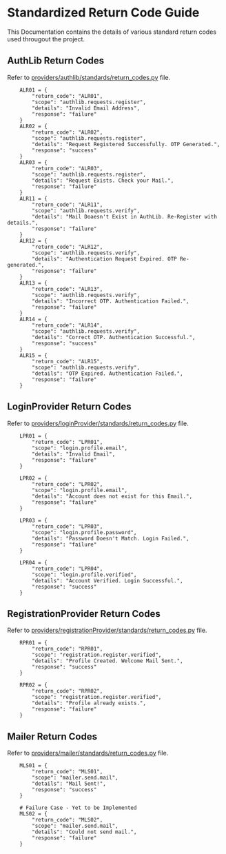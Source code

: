# Standardized Return Code Guide

This Documentation contains the details of various standard return codes used througout the project.

## AuthLib Return Codes

Refer to [providers/authlib/standards/return_codes.py](../providers/authlib/standards/return_codes.py) file.

```
    ALR01 = {
        "return_code": "ALR01",
        "scope": "authlib.requests.register",
        "details": "Invalid Email Address",
        "response": "failure"
    }
    ALR02 = {
        "return_code": "ALR02",
        "scope": "authlib.requests.register",
        "details": "Request Registered Successfully. OTP Generated.",
        "response": "success"
    }
    ALR03 = {
        "return_code": "ALR03",
        "scope": "authlib.requests.register",
        "details": "Request Exists. Check your Mail.",
        "response": "failure"
    }
    ALR11 = {
        "return_code": "ALR11",
        "scope": "authlib.requests.verify",
        "details": "Mail Doaesn't Exist in AuthLib. Re-Register with details.",
        "response": "failure"
    }
    ALR12 = {
        "return_code": "ALR12",
        "scope": "authlib.requests.verify",
        "details": "Authentication Request Expired. OTP Re-generated.",
        "response": "failure"
    }
    ALR13 = {
        "return_code": "ALR13",
        "scope": "authlib.requests.verify",
        "details": "Incorrect OTP. Authentication Failed.",
        "response": "failure"
    }
    ALR14 = {
        "return_code": "ALR14",
        "scope": "authlib.requests.verify",
        "details": "Correct OTP. Authentication Successful.",
        "response": "success"
    }
    ALR15 = {
        "return_code": "ALR15",
        "scope": "authlib.requests.verify",
        "details": "OTP Expired. Authentication Failed.",
        "response": "failure"
    }
```

## LoginProvider Return Codes

Refer to [providers/loginProvider/standards/return_codes.py](../providers/loginProvider/standards/return_codes.py) file.

```
    LPR01 = {
        "return_code": "LPR01",
        "scope": "login.profile.email",
        "details": "Invalid Email",
        "response": "failure"
    }

    LPR02 = {
        "return_code": "LPR02",
        "scope": "login.profile.email",
        "details": "Account does not exist for this Email.",
        "response": "failure"
    }

    LPR03 = {
        "return_code": "LPR03",
        "scope": "login.profile.password",
        "details": "Password Doesn't Match. Login Failed.",
        "response": "failure"
    }

    LPR04 = {
        "return_code": "LPR04",
        "scope": "login.profile.verified",
        "details": "Account Verified. Login Successful.",
        "response": "success"
    }
```

## RegistrationProvider Return Codes

Refer to [providers/registrationProvider/standards/return_codes.py](../providers/registrationProvider/standards/return_codes.py) file.

```
    RPR01 = {
        "return_code": "RPR01",
        "scope": "registration.register.verified",
        "details": "Profile Created. Welcome Mail Sent.",
        "response": "success"
    }

    RPR02 = {
        "return_code": "RPR02",
        "scope": "registration.register.verified",
        "details": "Profile already exists.",
        "response": "failure"
    }
```

## Mailer Return Codes

Refer to [providers/mailer/standards/return_codes.py](../providers/mailer/standards/return_codes.py) file.

```
    MLS01 = {
        "return_code": "MLS01",
        "scope": "mailer.send.mail",
        "details": "Mail Sent!",
        "response": "success"
    }

    # Failure Case - Yet to be Implemented
    MLS02 = {
        "return_code": "MLS02",
        "scope": "mailer.send.mail",
        "details": "Could not send mail.",
        "response": "failure"
    }
```